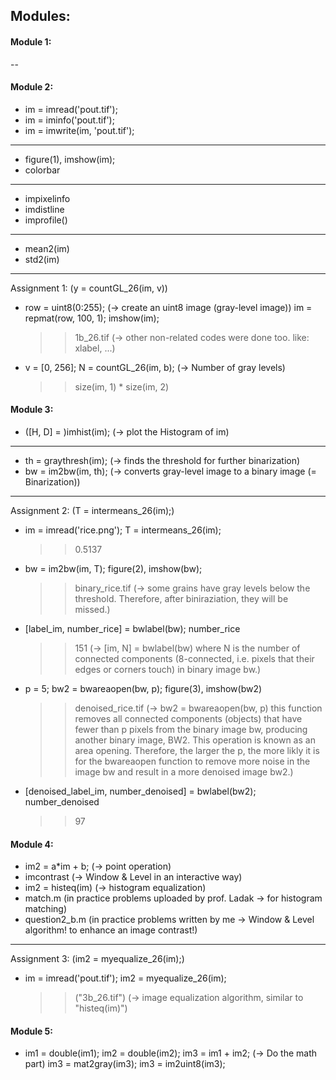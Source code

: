 ## Modules:


#### Module 1: 

--

#### Module 2:

- im = imread('pout.tif');
- im = iminfo('pout.tif');
- im = imwrite(im, 'pout.tif');

***

- figure(1), imshow(im);
- colorbar

***

- impixelinfo
- imdistline
- improfile()

***

- mean2(im)
- std2(im)

***
Assignment 1: (y = countGL_26(im, v))

- row = uint8(0:255); (-> create an uint8 image (gray-level image))
  im = repmat(row, 100, 1);
  imshow(im);
  >> 1b_26.tif (-> other non-related codes were done too. like: xlabel, ...)
  
- v = [0, 256];
  N = countGL_26(im, b); (-> Number of gray levels)
  >> size(im, 1) * size(im, 2)


#### Module 3:

- ([H, D] = )imhist(im); (-> plot the Histogram of im)

***

- th = graythresh(im); (-> finds the threshold for further binarization)
- bw = im2bw(im, th); (-> converts gray-level image to a binary image (= Binarization))

***
Assignment 2: (T = intermeans_26(im);)

- im = imread('rice.png');
  T = intermeans_26(im);
  >> 0.5137
  
- bw = im2bw(im, T);
  figure(2), imshow(bw); 
  >> binary_rice.tif (-> some grains have gray levels below the threshold. Therefore, after biniraziation, they will be missed.)
  
- [label_im, number_rice] = bwlabel(bw);
  number_rice
  >> 151 (-> [im, N] = bwlabel(bw) where N is the number of connected components (8-connected, i.e. pixels that their edges or corners touch) in binary image bw.)

- p = 5;
  bw2 = bwareaopen(bw, p);
  figure(3), imshow(bw2)
  >> denoised_rice.tif (-> bw2 = bwareaopen(bw, p) this function removes all connected components (objects) that have fewer than p pixels from the binary image bw, producing                            another binary image, BW2. This operation is known as an area opening. Therefore, the larger the p, the more likly it is for the bwareaopen                                    function to remove more noise in the image bw and result in a more denoised image bw2.)
  
- [denoised_label_im, number_denoised] = bwlabel(bw2);
  number_denoised
  >> 97


#### Module 4:

- im2 = a*im + b; (-> point operation)
- imcontrast (-> Window & Level in an interactive way)
- im2 = histeq(im) (-> histogram equalization)
- match.m (in practice problems uploaded by prof. Ladak -> for histogram matching)
- question2_b.m (in practice problems written by me -> Window & Level algorithm! to enhance an image contrast!)

***
Assignment 3: (im2 = myequalize_26(im);)
  
- im = imread('pout.tif');
  im2 = myequalize_26(im);
  >> ("3b_26.tif") (-> image equalization algorithm, similar to "histeq(im)")


#### Module 5:

- im1 = double(im1);
  im2 = double(im2);
  im3 = im1 + im2; (-> Do the math part)
  im3 = mat2gray(im3);
  im3 = im2uint8(im3);
  
  
  
  
  
  


